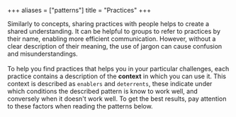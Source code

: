 +++
aliases = ["patterns"]
title = "Practices"
+++

Similarly to concepts, sharing practices with people helps to create a shared understanding. It can be helpful to groups to refer to practices by their name, enabling more efficient communication.
However, without a clear description of their meaning, the use of jargon can cause confusion and misunderstandings.
<br />
<br />
To help you find practices that helps you in your particular challenges, each practice contains a description of the **context** in which you can
use it. This context is described as `enablers` and `deterrents`, these indicate under which conditions the described pattern is know to work 
well, and conversely when it doesn't work well. To get the best results, pay attention to these factors when reading the patterns below.  

